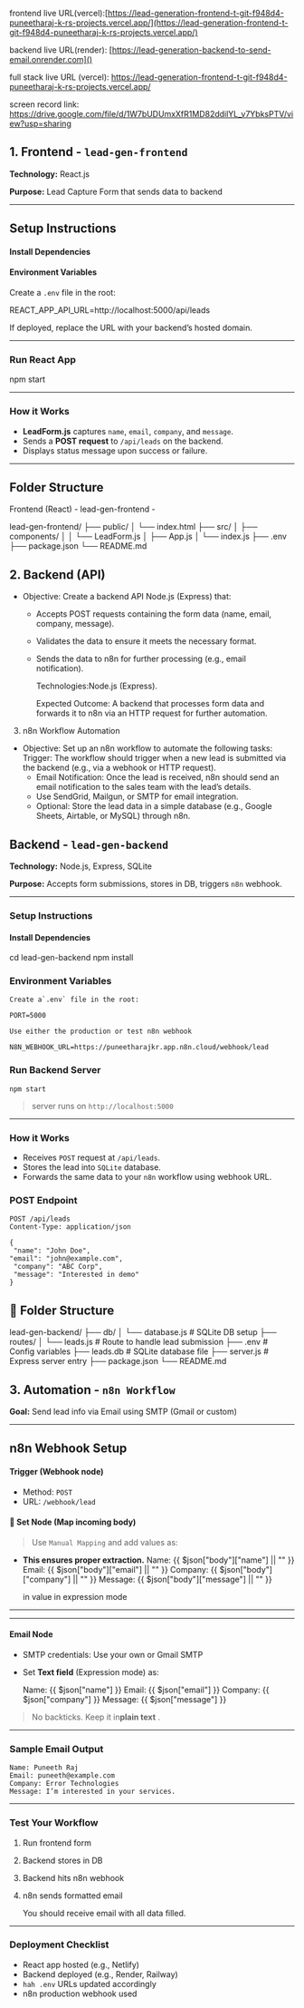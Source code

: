 frontend live URL(vercel):[https://lead-generation-frontend-t-git-f948d4-puneetharaj-k-rs-projects.vercel.app/](https://lead-generation-frontend-t-git-f948d4-puneetharaj-k-rs-projects.vercel.app/)

backend live URL(render): [https://lead-generation-backend-to-send-email.onrender.com]()

full stack live URL (vercel): [https://lead-generation-frontend-t-git-f948d4-puneetharaj-k-rs-projects.vercel.app/
]()

screen record link: https://drive.google.com/file/d/1W7bUDUmxXfR1MD82ddilYL_v7YbksPTV/view?usp=sharing

## 1. Frontend - `lead-gen-frontend`

**Technology:** React.js

**Purpose:** Lead Capture Form that sends data to backend

---

## Setup Instructions

#### Install Dependencies

#### Environment Variables

Create a `.env` file in the root:

REACT_APP_API_URL=http://localhost:5000/api/leads

If deployed, replace the URL with your backend’s hosted domain.

---

### Run React App

npm start

---

### How it Works

* **LeadForm.js** captures `name`, `email`, `company`, and `message`.
* Sends a **POST request** to `/api/leads` on the backend.
* Displays status message upon success or failure.

---

## Folder Structure

Frontend (React) - lead-gen-frontend -

lead-gen-frontend/
├── public/
│   └── index.html
├── src/
│   ├── components/
│   │   └── LeadForm.js
│   ├── App.js
│   └── index.js
├── .env
├── package.json
└── README.md

## 2. Backend (API)

* Objective: Create a backend API Node.js (Express) that:
  * Accepts POST requests containing the form data (name, email, company, message).
  * Validates the data to ensure it meets the necessary format.
  * Sends the data to n8n for further processing (e.g., email notification).

    Technologies:Node.js (Express).

    Expected Outcome: A backend that processes form data and forwards it to n8n via 		 an HTTP request for further automation.

3. n8n Workflow Automation

* Objective: Set up an n8n workflow to automate the following tasks:
  Trigger: The workflow should trigger when a new lead is submitted via the backend (e.g., via a webhook or HTTP request).
  * Email Notification: Once the lead is received, n8n should send an email notification to the sales team with the lead’s details.
  * Use SendGrid, Mailgun, or SMTP for email integration.
  * Optional: Store the lead data in a simple database (e.g., Google Sheets, Airtable, or MySQL) through n8n.

## Backend - `lead-gen-backend`

**Technology:** Node.js, Express, SQLite

**Purpose:** Accepts form submissions, stores in DB, triggers `n8n` webhook.

---

### Setup Instructions

#### Install Dependencies

cd lead-gen-backend
npm install

### Environment Variables

    Create a`.env` file in the root:

    PORT=5000

    Use either the production or test n8n webhook

    N8N_WEBHOOK_URL=https://puneetharajkr.app.n8n.cloud/webhook/lead

### Run Backend Server

    npm start

> server runs on `http://localhost:5000`

---

### How it Works

* Receives `POST` request at `/api/leads`.
* Stores the lead into `SQLite` database.
* Forwards the same data to your `n8n` workflow using webhook URL.

### POST Endpoint

    POST /api/leads
	Content-Type: application/json

    {
 	 "name": "John Doe",
  	"email": "john@example.com",
 	 "company": "ABC Corp",
 	 "message": "Interested in demo"
	}

## 📁 Folder Structure

lead-gen-backend/
├── db/
│   └── database.js           # SQLite DB setup
├── routes/
│   └── leads.js              # Route to handle lead submission
├── .env                      # Config variables
├── leads.db                  # SQLite database file
├── server.js                 # Express server entry
├── package.json
└── README.md

## 3. Automation - `n8n Workflow`

**Goal:** Send lead info via Email using SMTP (Gmail or custom)

---

## n8n Webhook Setup

#### Trigger (Webhook node)

* Method: `POST`
* URL: `/webhook/lead`

#### 🔄 Set Node (Map incoming body)

> Use `Manual Mapping` and add values as:

* **This ensures proper extraction.**
  Name: {{ $json["body"]["name"] || "" }}
  Email: {{ $json["body"]["email"] || "" }}
  Company: {{ $json["body"]["company"] || "" }}
  Message: {{ $json["body"]["message"] || "" }}

  in value in expression mode

---

---

#### Email Node

* SMTP credentials: Use your own or Gmail SMTP
* Set **Text field** (Expression mode) as:

  Name: {{ $json["name"] }}
  Email: {{ $json["email"] }}
  Company: {{ $json["company"] }}
  Message: {{ $json["message"] }}

> No backticks. Keep it in**plain text** .

---

### Sample Email Output

    Name: Puneeth Raj
	Email: puneeth@example.com
	Company: Error Technologies
	Message: I’m interested in your services.

---

### Test Your Workflow

1. Run frontend form
2. Backend stores in DB
3. Backend hits n8n webhook
4. n8n sends formatted email

   You should receive email with all data filled.

---

### Deployment Checklist

* React app hosted (e.g., Netlify)
* Backend deployed (e.g., Render, Railway)
* `hah .env` URLs updated accordingly
* n8n production webhook used
